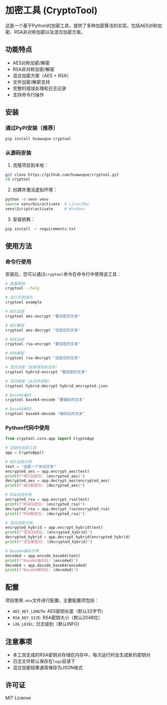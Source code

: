 # 加密工具 (CryptoTool)

这是一个基于Python的加密工具，提供了多种加密算法的实现，包括AES对称加密、RSA非对称加密以及混合加密方案。

## 功能特点

- AES对称加密/解密
- RSA非对称加密/解密
- 混合加密方案（AES + RSA）
- 文件加密/解密支持
- 完整的错误处理和日志记录
- 支持命令行操作

## 安装

### 通过PyPI安装（推荐）

```bash
pip install huawuque-cryptool
```

### 从源码安装

1. 克隆项目到本地：
```bash
git clone https://github.com/huawuque/cryptool.git
cd cryptool
```

2. 创建并激活虚拟环境：
```bash
python -m venv venv
source venv/bin/activate  # Linux/Mac
venv\Scripts\activate     # Windows
```

3. 安装依赖：
```bash
pip install -r requirements.txt
```

## 使用方法

### 命令行使用

安装后，您可以通过`cryptool`命令在命令行中使用该工具：

```bash
# 查看帮助
cryptool --help

# 运行示例演示
cryptool example

# AES加密
cryptool aes-encrypt "要加密的文本"

# AES解密
cryptool aes-decrypt "加密后的文本"

# RSA加密
cryptool rsa-encrypt "要加密的文本"

# RSA解密
cryptool rsa-decrypt "加密后的文本"

# 混合加密（结果保存到文件）
cryptool hybrid-encrypt "要加密的文本"

# 混合解密（从文件读取）
cryptool hybrid-decrypt hybrid_encrypted.json

# Base64编码
cryptool base64-encode "要编码的文本"

# Base64解码
cryptool base64-decode "编码后的文本"
```

### Python代码中使用

```python
from cryptool.core.app import CryptoApp

# 初始化加密工具
app = CryptoApp()

# AES加密示例
text = "这是一个测试文本"
encrypted_aes = app.encrypt_aes(text)
print(f"AES加密后: {encrypted_aes}")
decrypted_aes = app.decrypt_aes(encrypted_aes)
print(f"AES解密后: {decrypted_aes}")

# RSA加密示例
encrypted_rsa = app.encrypt_rsa(text)
print(f"RSA加密后: {encrypted_rsa}")
decrypted_rsa = app.decrypt_rsa(encrypted_rsa)
print(f"RSA解密后: {decrypted_rsa}")

# 混合加密示例
encrypted_hybrid = app.encrypt_hybrid(text)
print(f"混合加密后: {encrypted_hybrid}")
decrypted_hybrid = app.decrypt_hybrid(encrypted_hybrid)
print(f"混合解密后: {decrypted_hybrid}")

# Base64编码示例
encoded = app.encode_base64(text)
print(f"Base64编码后: {encoded}")
decoded = app.decode_base64(encoded)
print(f"Base64解码后: {decoded}")
```

## 配置

项目使用`.env`文件进行配置，主要配置项包括：

- `AES_KEY_LENGTH`: AES密钥长度（默认32字节）
- `RSA_KEY_SIZE`: RSA密钥大小（默认2048位）
- `LOG_LEVEL`: 日志级别（默认INFO）

## 注意事项

- 本工具生成的RSA密钥对存储在内存中，每次运行时会生成新的密钥对
- 日志文件默认保存在`logs`目录下
- 混合加密结果通常保存为JSON格式

## 许可证

MIT License 